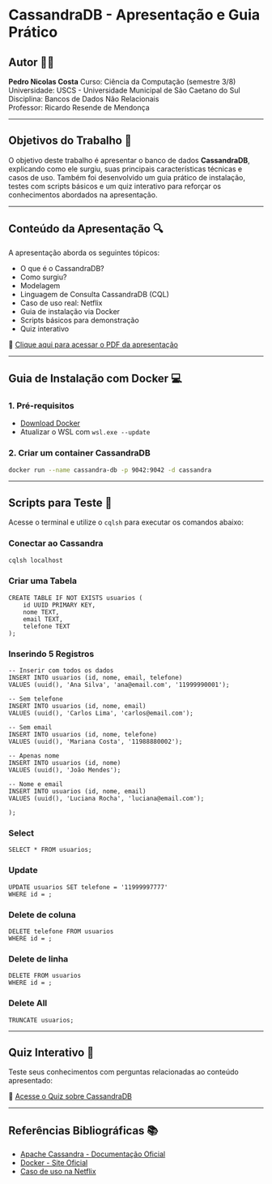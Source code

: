 # CassandraDB - Apresentação e Guia Prático

## Autor 👨‍💻

**Pedro Nicolas Costa** 
Curso: Ciência da Computação (semestre 3/8)
Universidade: USCS - Universidade Municipal de São Caetano do Sul
Disciplina: Bancos de Dados Não Relacionais  
Professor: Ricardo Resende de Mendonça

---

## Objetivos do Trabalho 🎯

O objetivo deste trabalho é apresentar o banco de dados **CassandraDB**, explicando como ele surgiu, suas principais características técnicas e casos de uso. Também foi desenvolvido um guia prático de instalação, testes com scripts básicos e um quiz interativo para reforçar os conhecimentos abordados na apresentação.

---

## Conteúdo da Apresentação 🔍

A apresentação aborda os seguintes tópicos:

- O que é o CassandraDB?
- Como surgiu?
- Modelagem
- Linguagem de Consulta CassandraDB (CQL)
- Caso de uso real: Netflix
- Guia de instalação via Docker
- Scripts básicos para demonstração
- Quiz interativo

📄 [Clique aqui para acessar o PDF da apresentação](https://link-para-o-pdf.com)

---

## Guia de Instalação com Docker 💻

### 1. Pré-requisitos

- [Download Docker](https://www.docker.com)
- Atualizar o WSL com ```wsl.exe --update```

### 2. Criar um container CassandraDB

```bash
docker run --name cassandra-db -p 9042:9042 -d cassandra
```

---

## Scripts para Teste 👾

Acesse o terminal e utilize o `cqlsh` para executar os comandos abaixo:

### Conectar ao Cassandra

```bash
cqlsh localhost
```

### Criar uma Tabela

```cql
CREATE TABLE IF NOT EXISTS usuarios (
    id UUID PRIMARY KEY,
    nome TEXT,
    email TEXT,
    telefone TEXT
);
```

### Inserindo 5 Registros

```cql
-- Inserir com todos os dados
INSERT INTO usuarios (id, nome, email, telefone)
VALUES (uuid(), 'Ana Silva', 'ana@email.com', '11999990001');

-- Sem telefone
INSERT INTO usuarios (id, nome, email)
VALUES (uuid(), 'Carlos Lima', 'carlos@email.com');

-- Sem email
INSERT INTO usuarios (id, nome, telefone)
VALUES (uuid(), 'Mariana Costa', '11988880002');

-- Apenas nome
INSERT INTO usuarios (id, nome)
VALUES (uuid(), 'João Mendes');

-- Nome e email
INSERT INTO usuarios (id, nome, email)
VALUES (uuid(), 'Luciana Rocha', 'luciana@email.com');

);
```

### Select

```cql
SELECT * FROM usuarios;
```

### Update

```cql
UPDATE usuarios SET telefone = '11999997777'
WHERE id = ;
```

### Delete de coluna

```cql
DELETE telefone FROM usuarios
WHERE id = ;
```

### Delete de linha

```cql
DELETE FROM usuarios
WHERE id = ;
```

### Delete All

```cql
TRUNCATE usuarios;
```
---

## Quiz Interativo 🧠

Teste seus conhecimentos com perguntas relacionadas ao conteúdo apresentado:

🧠 [Acesse o Quiz sobre CassandraDB](https://link-para-o-quiz.com)

---

## Referências Bibliográficas 📚

- [Apache Cassandra - Documentação Oficial](https://cassandra.apache.org/doc/latest/)
- [Docker - Site Oficial](https://www.docker.com)
- [Caso de uso na Netflix](https://netflixtechblog.com/building-netflixs-distributed-tracing-infrastructure-bb856c319304)